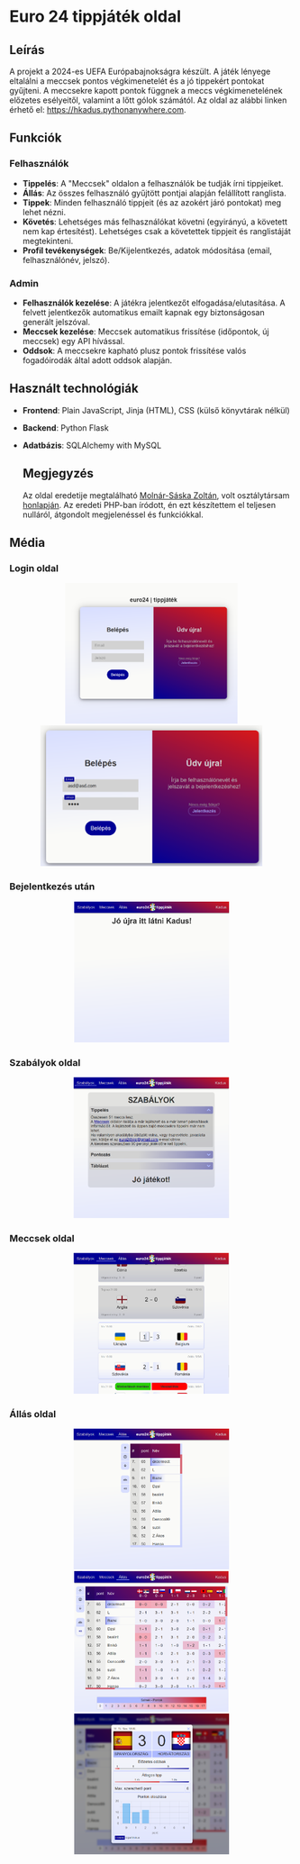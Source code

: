 
# Euro 24 tippjáték oldal
## Leírás

A projekt a 2024-es UEFA Európabajnokságra készült. A játék lényege eltalálni a meccsek pontos végkimenetelét és a jó tippekért pontokat gyűjteni.
A meccsekre kapott pontok függnek a meccs végkimenetelének előzetes esélyeitől, valamint a lőtt gólok számától.
Az oldal az alábbi linken érhető el: <https://hkadus.pythonanywhere.com>.

## Funkciók

### Felhasználók
- **Tippelés**: A "Meccsek" oldalon a felhasználók be tudják írni tippjeiket.
- **Állás**: Az összes felhasználó gyűjtött pontjai alapján felállított ranglista.
- **Tippek**: Minden felhasználó tippjeit (és az azokért járó pontokat) meg lehet nézni.
- **Követés**: Lehetséges más felhasználókat követni (egyirányú, a követett nem kap értesítést). Lehetséges csak a követettek tippjeit és ranglistáját megtekinteni.
- **Profil tevékenységek**: Be/Kijelentkezés, adatok módosítása (email, felhasználónév, jelszó).

### Admin
- **Felhasználók kezelése**: A játékra jelentkezőt elfogadása/elutasítása. A felvett jelentkezők automatikus emailt kapnak egy biztonságosan generált jelszóval.
- **Meccsek kezelése**: Meccsek automatikus frissítése (időpontok, új meccsek) egy API hívással.
- **Oddsok**: A meccsekre kapható plusz pontok frissítése valós fogadóirodák által adott oddsok alapján.

## Használt technológiák
- **Frontend**: Plain JavaScript, Jinja (HTML), CSS (külső könyvtárak nélkül)
- **Backend**: Python Flask
- **Adatbázis**: SQLAlchemy with MySQL

   ## Megjegyzés
   Az oldal eredetije megtalálható [Molnár-Sáska Zoltán](https://github.com/mszoli), volt osztálytársam [honlapján](http://molnar-saska.hu/). Az eredeti PHP-ban íródott, én ezt készítettem el teljesen nulláról, átgondolt megjelenéssel és funkciókkal.

## Média
### Login oldal
<p align="middle">
   <img src="media/login.PNG" height="250">
   <img src="media/login_filled.PNG" height="250">
</p>

### Bejelentkezés után
<p align="middle">
   <img src="media/udv.PNG" height="250">
</p>

### Szabályok oldal
<p align="middle">
   <img src="media/szabalyok.PNG" height="250">
</p>

### Meccsek oldal
<p align="middle">
   <img src="media/meccsek.PNG" height="250">
</p>

### Állás oldal
<p align="middle">
   <img src="media/allas1.PNG" height="250">
   <img src="media/allas2.PNG" height="250">
   <img src="media/allas3.PNG" height="250">
</p>

